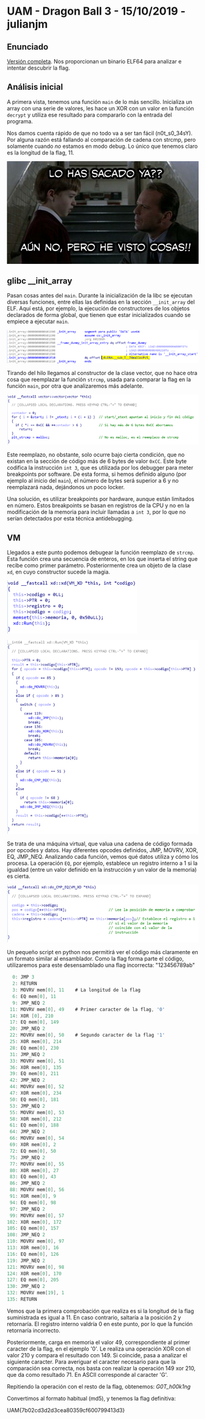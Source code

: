 # UAM - Dragon Ball 3 - 15/10/2019 - julianjm

## Enunciado
[Versión completa](https://unaalmes.hispasec.com/challenges#EPISODIO%203). Nos proporcionan un binario ELF64 para analizar e intentar descubrir la flag.

## Análisis inicial
A primera vista, tenemos una función `main` de lo más sencillo. Inicializa un array con una serie de valores, les hace un XOR con un valor en la función `decrypt` y utiliza ese resultado para compararlo con la entrada del programa.

Nos damos cuenta rápido de que no todo va a ser tan fácil (n0t_s0_34sY). Por alguna razón está fallando al comparación de cadena con strcmp, pero solamente cuando _no_ estamos en modo debug. Lo único que tenemos claro es la longitud de la flag, 11.

![He visto cosas](img/uam_he_visto_cosas.jpg?raw=true)

## glibc __init_array

Pasan cosas antes del `main`. Durante la inicialización de la libc se ejecutan diversas funciones, entre ellas las definidas en la sección `__init_array` del ELF. Aquí está, por ejemplo, la ejecución de constructores de los objetos declarados de forma global, que tienen que estar inicializados cuando se empiece a ejecutar `main`.

![__init_array](img/uam_init_array.png?raw=true)

Tirando del hilo llegamos al constructor de la clase vector, que no hace otra cosa que reemplazar la función `strcmp`, usada para comparar la flag en la función `main`, por otra que analizaremos más adelante.

![__init_array](img/uam_vector_constructor.png?raw=true)

Este reemplazo, no obstante, solo ocurre bajo cierta condición, que no existan en la sección de código más de 6 bytes de valor `0xCC`. Este byte codifica la instrucción `int 3`, que es utilizada por los debugger para meter breakpoints por software. De esta forma, si hemos definido alguno (por ejemplo al inicio del `main`), el número de bytes será superior a 6 y no reemplazará nada, dejándonos un poco locker.

Una solución, es utilizar breakpoints por hardware, aunque están limitados en número. Estos breakpoints se basan en registros de la CPU y no en la modificación de la memoria para incluir llamadas a `int 3`, por lo que no serían detectados por esta técnica antidebugging.

## VM

Llegados a este punto podemos debugear la función reemplazo de `strcmp`. Esta función crea una secuencia de enteros, en los que inserta el string que recibe como primer parámetro. Posteriormente crea un objeto de la clase `xd`, en cuyo constructor sucede la magia.

![__init_array](img/uam_xd_xd.png?raw=true)

![__init_array](img/uam_xd_run.png?raw=true)

Se trata de una máquina virtual, que valua una cadena de código formada por opcodes y datos. Hay diferentes opcodes definidos, JMP, MOVRV, XOR, EQ, JMP_NEQ. Analizando cada función, vemos qué datos utiliza y cómo los procesa. La operación `EQ`, por ejemplo, establece un registro interno a 1 si la igualdad (entre un valor definido en la instrucción y un valor de la memoria) es cierta.

![__init_array](img/uam_xd_cmp_eq.png?raw=true)

Un pequeño script en python nos permitirá ver el código más claramente en un formato similar al ensamblador. Como la flag forma parte el código, utilizaremos para este desensamblado una flag incorrecta: "123456789ab"

``` as
  0: JMP 3
  2: RETURN
  3: MOVRV mem[0], 11    # La longitud de la flag
  6: EQ mem[0], 11
  9: JMP_NEQ 2
 11: MOVRV mem[0], 49    # Primer caracter de la flag, '0'
 14: XOR [0], 210
 17: EQ mem[0], 149
 20: JMP_NEQ 2
 22: MOVRV mem[0], 50    # Segundo caracter de la flag '1'
 25: XOR mem[0], 214
 28: EQ mem[0], 230
 31: JMP_NEQ 2
 33: MOVRV mem[0], 51
 36: XOR mem[0], 135
 39: EQ mem[0], 211
 42: JMP_NEQ 2
 44: MOVRV mem[0], 52
 47: XOR mem[0], 234
 50: EQ mem[0], 181
 53: JMP_NEQ 2
 55: MOVRV mem[0], 53
 58: XOR mem[0], 212
 61: EQ mem[0], 188
 64: JMP_NEQ 2
 66: MOVRV mem[0], 54
 69: XOR mem[0], 2
 72: EQ mem[0], 50
 75: JMP_NEQ 2
 77: MOVRV mem[0], 55
 80: XOR mem[0], 27
 83: EQ mem[0], 43
 86: JMP_NEQ 2
 88: MOVRV mem[0], 56
 91: XOR mem[0], 9
 94: EQ mem[0], 98
 97: JMP_NEQ 2
 99: MOVRV mem[0], 57
102: XOR mem[0], 172
105: EQ mem[0], 157
108: JMP_NEQ 2
110: MOVRV mem[0], 97
113: XOR mem[0], 16
116: EQ mem[0], 126
119: JMP_NEQ 2
121: MOVRV mem[0], 98
124: XOR mem[0], 170
127: EQ mem[0], 205
130: JMP_NEQ 2
132: MOVRV mem[19], 1
135: RETURN
```

Vemos que la primera comprobación que realiza es si la longitud de la flag suministrada es igual a 11. En caso contrario, saltaría a la posición 2 y retornaría. El registro interno valdría 0 en este punto, por lo que la función retornaría incorrecto.

Posteriormente, carga en memoria el valor 49, correspondiente al primer caracter de la flag, en el ejemplo '0'. Le realiza una operación XOR con el valor 210 y compara el resultado con 149. Si coincide, pasa a analizar el siguiente caracter. Para averiguar el caracter necesario para que la comparación sea correcta, nos basta con realizar la operación 149 xor 210, que da como resultado 71. En ASCII corresponde al caracter 'G'.

Repitiendo la operación con el resto de la flag, obtenemos: *G0T_h00k1ng*

Convertimos al formato habitual (md5), y tenemos la flag definitiva:

UAM{7b02cd3d2d3cea80359cf600799413d3}
